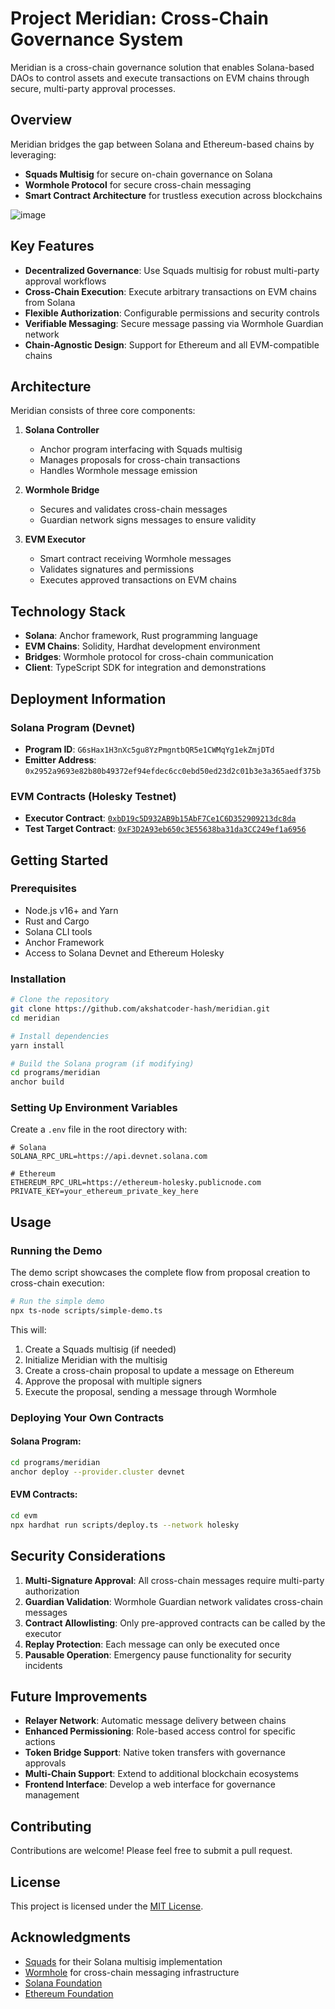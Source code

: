 # Project Meridian: Cross-Chain Governance System

Meridian is a cross-chain governance solution that enables Solana-based DAOs to control assets and execute transactions on EVM chains through secure, multi-party approval processes.

## Overview

Meridian bridges the gap between Solana and Ethereum-based chains by leveraging:
- **Squads Multisig** for secure on-chain governance on Solana
- **Wormhole Protocol** for secure cross-chain messaging
- **Smart Contract Architecture** for trustless execution across blockchains

![image](https://github.com/user-attachments/assets/07baae42-fb2e-430c-86a0-8ded43a14a80)

## Key Features

- **Decentralized Governance**: Use Squads multisig for robust multi-party approval workflows
- **Cross-Chain Execution**: Execute arbitrary transactions on EVM chains from Solana
- **Flexible Authorization**: Configurable permissions and security controls
- **Verifiable Messaging**: Secure message passing via Wormhole Guardian network
- **Chain-Agnostic Design**: Support for Ethereum and all EVM-compatible chains

## Architecture

Meridian consists of three core components:

1. **Solana Controller**
   - Anchor program interfacing with Squads multisig
   - Manages proposals for cross-chain transactions
   - Handles Wormhole message emission

2. **Wormhole Bridge**
   - Secures and validates cross-chain messages
   - Guardian network signs messages to ensure validity

3. **EVM Executor**
   - Smart contract receiving Wormhole messages
   - Validates signatures and permissions
   - Executes approved transactions on EVM chains

## Technology Stack

- **Solana**: Anchor framework, Rust programming language
- **EVM Chains**: Solidity, Hardhat development environment
- **Bridges**: Wormhole protocol for cross-chain communication
- **Client**: TypeScript SDK for integration and demonstrations

## Deployment Information

### Solana Program (Devnet)
- **Program ID**: `G6sHax1H3nXc5gu8YzPmgntbQR5e1CWMqYg1ekZmjDTd`
- **Emitter Address**: `0x2952a9693e82b80b49372ef94efdec6cc0ebd50ed23d2c01b3e3a365aedf375b`

### EVM Contracts (Holesky Testnet)
- **Executor Contract**: [`0xbD19c5D932AB9b15AbF7Ce1C6D352909213dc8da`](https://holesky.etherscan.io/address/0xbD19c5D932AB9b15AbF7Ce1C6D352909213dc8da)
- **Test Target Contract**: [`0xF3D2A93eb650c3E55638ba31da3CC249ef1a6956`](https://holesky.etherscan.io/address/0xF3D2A93eb650c3E55638ba31da3CC249ef1a6956)

## Getting Started

### Prerequisites

- Node.js v16+ and Yarn
- Rust and Cargo
- Solana CLI tools
- Anchor Framework 
- Access to Solana Devnet and Ethereum Holesky

### Installation

```bash
# Clone the repository
git clone https://github.com/akshatcoder-hash/meridian.git
cd meridian

# Install dependencies
yarn install

# Build the Solana program (if modifying)
cd programs/meridian
anchor build
```

### Setting Up Environment Variables

Create a `.env` file in the root directory with:

```
# Solana
SOLANA_RPC_URL=https://api.devnet.solana.com

# Ethereum
ETHEREUM_RPC_URL=https://ethereum-holesky.publicnode.com
PRIVATE_KEY=your_ethereum_private_key_here
```

## Usage

### Running the Demo

The demo script showcases the complete flow from proposal creation to cross-chain execution:

```bash
# Run the simple demo
npx ts-node scripts/simple-demo.ts
```

This will:
1. Create a Squads multisig (if needed)
2. Initialize Meridian with the multisig
3. Create a cross-chain proposal to update a message on Ethereum
4. Approve the proposal with multiple signers
5. Execute the proposal, sending a message through Wormhole

### Deploying Your Own Contracts

#### Solana Program:
```bash
cd programs/meridian
anchor deploy --provider.cluster devnet
```

#### EVM Contracts:
```bash
cd evm
npx hardhat run scripts/deploy.ts --network holesky
```

## Security Considerations

1. **Multi-Signature Approval**: All cross-chain messages require multi-party authorization
2. **Guardian Validation**: Wormhole Guardian network validates cross-chain messages
3. **Contract Allowlisting**: Only pre-approved contracts can be called by the executor
4. **Replay Protection**: Each message can only be executed once
5. **Pausable Operation**: Emergency pause functionality for security incidents

## Future Improvements

- **Relayer Network**: Automatic message delivery between chains
- **Enhanced Permissioning**: Role-based access control for specific actions
- **Token Bridge Support**: Native token transfers with governance approvals
- **Multi-Chain Support**: Extend to additional blockchain ecosystems
- **Frontend Interface**: Develop a web interface for governance management

## Contributing

Contributions are welcome! Please feel free to submit a pull request.

## License

This project is licensed under the [MIT License](LICENSE).

## Acknowledgments

- [Squads](https://squads.so/) for their Solana multisig implementation
- [Wormhole](https://wormhole.com/) for cross-chain messaging infrastructure
- [Solana Foundation](https://solana.com/)
- [Ethereum Foundation](https://ethereum.org/)
